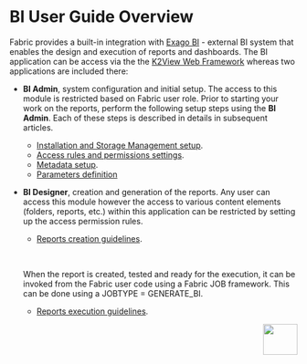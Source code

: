 # BI User Guide Overview

Fabric provides a built-in integration with [Exago BI](https://support.exagoinc.com/hc/en-us) - external BI system that enables the design and execution of reports and dashboards. The BI application can be access via the the [K2View Web Framework](https://support.k2view.com/Academy_6.5/articles/30_web_framework/01_web_framework_overview.html) whereas two applications are included there:

* **BI Admin**, system configuration and initial setup. The access to this module is restricted based on Fabric user role. Prior to starting your work on the reports, perform the following setup steps using the **BI Admin**. Each of these steps is described in details in subsequent articles.
  * [Installation and Storage Management setup](01_Installation.md).
  * [Access rules and permissions settings](02_Permissions_Setup.md).
  * [Metadata setup](03_Metadata_Setup).
  * [Parameters definition]()

* **BI Designer**, creation and generation of the reports. Any user can access this module however the access to various content elements (folders, reports, etc.) within this application can be restricted by setting up the access permission rules. 
  * [Reports creation guidelines](05_report_creation_guidelines.md).

  ​

  When the report is created, tested and ready for the execution, it can be invoked from the Fabric user code using a Fabric JOB framework. This can be done using a JOBTYPE = GENERATE_BI. 

  * [Reports execution guidelines](). 





[<img align="right" width="60" height="54" src="/articles/images/Next.png">](01_Installation.md) 
